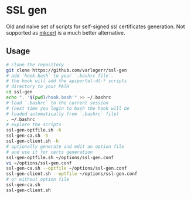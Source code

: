 # SSL gen

Old and naive set of scripts for self-signed ssl certificates generation. Not supported as [mkcert](https://github.com/FiloSottile/mkcert) is a much better alternative.

## Usage

```bash
# clone the repository
git clone https://github.com/varlogerr/ssl-gen
# add `hook.bash` to your `.bashrc file`.
# the hook will add the apiportal-dl-* scripts
# directory to your PATH
cd ssl-gen
echo ". '$(pwd)/hook.bash'" >> ~/.bashrc
# load `.bashrc` to the current session
# (next time you login to bash the hook will be
# loaded automatically from `.bashrc` file)
. ~/.bashrc
# explore the scripts
ssl-gen-optfile.sh -h
ssl-gen-ca.sh -h
ssl-gen-client.sh -h
# optionally generate and edit an option file
# and use it for certs generation
ssl-gen-optfile.sh ~/options/ssl-gen.conf
vi ~/options/ssl-gen.conf
ssl-gen-ca.sh --optfile ~/options/ssl-gen.conf
ssl-gen-client.sh --optfile ~/options/ssl-gen.conf
# or without option file
ssl-gen-ca.sh
ssl-gen-client.sh
```
